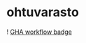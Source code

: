 # ohtuvarasto

! [GHA workflow badge](https://github.com/k1rtsu/ohtuvarasto/workflows/CI/badge.svg)
